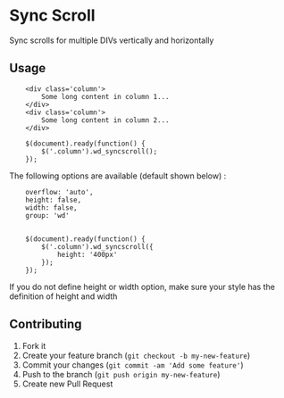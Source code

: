 Sync Scroll
===========

Sync scrolls for multiple DIVs vertically and horizontally

## Usage
    
        <div class='column'>
			Some long content in column 1...
		</div>
		<div class='column'>
			Some long content in column 2...
		</div>

		$(document).ready(function() {
			$('.column').wd_syncscroll();
		});

The following options are available (default shown below) :

		overflow: 'auto', 
		height: false,
		width: false,
		group: 'wd'

		
		$(document).ready(function() {
			$('.column').wd_syncscroll({
				height: '400px'
			});
		});

If you do not define height or width option, make sure your style has the definition of height and width

## Contributing

1. Fork it
2. Create your feature branch (`git checkout -b my-new-feature`)
3. Commit your changes (`git commit -am 'Add some feature'`)
4. Push to the branch (`git push origin my-new-feature`)
5. Create new Pull Request
